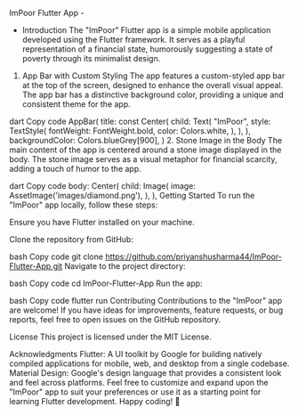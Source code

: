 ImPoor Flutter App -

- Introduction
The "ImPoor" Flutter app is a simple mobile application developed using the Flutter framework. It serves as a playful representation of a financial state, humorously suggesting a state of poverty through its minimalist design.


1. App Bar with Custom Styling
The app features a custom-styled app bar at the top of the screen, designed to enhance the overall visual appeal. The app bar has a distinctive background color, providing a unique and consistent theme for the app.

dart
Copy code
AppBar(
  title: const Center(
    child: Text(
      "ImPoor",
      style: TextStyle(
        fontWeight: FontWeight.bold,
        color: Colors.white,
      ),
    ),
  ),
  backgroundColor: Colors.blueGrey[900],
)
2. Stone Image in the Body
The main content of the app is centered around a stone image displayed in the body. The stone image serves as a visual metaphor for financial scarcity, adding a touch of humor to the app.

dart
Copy code
body: Center(
  child: Image(
    image: AssetImage('images/diamond.png'),
  ),
),
Getting Started
To run the "ImPoor" app locally, follow these steps:

Ensure you have Flutter installed on your machine.

Clone the repository from GitHub:

bash
Copy code
git clone https://github.com/priyanshusharma44/ImPoor-Flutter-App.git
Navigate to the project directory:

bash
Copy code
cd ImPoor-Flutter-App
Run the app:

bash
Copy code
flutter run
Contributing
Contributions to the "ImPoor" app are welcome! If you have ideas for improvements, feature requests, or bug reports, feel free to open issues on the GitHub repository.

License
This project is licensed under the MIT License.

Acknowledgments
Flutter: A UI toolkit by Google for building natively compiled applications for mobile, web, and desktop from a single codebase.
Material Design: Google's design language that provides a consistent look and feel across platforms.
Feel free to customize and expand upon the "ImPoor" app to suit your preferences or use it as a starting point for learning Flutter development. Happy coding! 🚀
